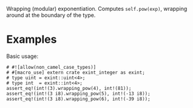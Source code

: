 Wrapping (modular) exponentiation. Computes `self.pow(exp)`,
wrapping around at the boundary of the type.

# Examples

Basic usage:

```
# #![allow(non_camel_case_types)]
# #[macro_use] extern crate exint_integer as exint;
# type uint = exint::uint<4>;
# type int  = exint::int<4>;
assert_eq!(int!(3).wrapping_pow(4), int!(81));
assert_eq!(int!(3 i8).wrapping_pow(5), int!(-13 i8));
assert_eq!(int!(3 i8).wrapping_pow(6), int!(-39 i8));
```
